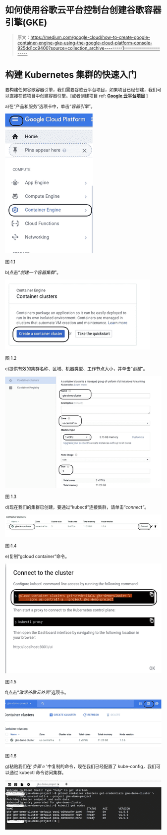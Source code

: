 # 如何使用谷歌云平台控制台创建谷歌容器引擎(GKE)

> 原文：<https://medium.com/google-cloud/how-to-create-google-container-engine-gke-using-the-google-cloud-platform-console-925dd1cc9400?source=collection_archive---------1----------------------->

# 构建 Kubernetes 集群的快速入门

要构建任何谷歌容器引擎，我们需要谷歌云平台项目，如果项目已经创建，我们可以直接在该项目中创建容器引擎。[或者创建项目 ref: [**Google 云平台项目**](/@nnilesh7756/how-to-create-cloud-platform-projects-using-the-google-cloud-platform-console-e6f2cb95b467) ]

a)在“产品和服务”选项卡中，单击“*容器引擎*”。

![](img/fecfc1de738c8b4951131c38d1805651.png)

图:1.1

b)点击“*创建一个容器集群*”。

![](img/7b4d4e12d248eba2d692fadf4ee686cc.png)

图 1.2

c)提供有效的集群名称、区域、机器类型、工作节点大小，并单击“*创建*”。

![](img/128dd89f8c228e88202b1f53b6f7f37d.png)

图 1.3

d)现在我们的集群已创建，要通过“kubectl”连接集群，请单击“*connect”*。

![](img/add1b64b12f4a836fbb516dd127ab075.png)

图:1.4

e)复制“gcloud container”命令。

![](img/78b9e3ab278426140c786be08067ef8d.png)

图:1.5

f)点击“*激活谷歌云外壳*”选项卡。

![](img/ea06551dbbf973708b9a514c2588dee8.png)

图:1.6

g)粘贴我们在'*步骤 e* '中复制的命令，现在我们已经配置了 kube-config，我们可以通过 kubectl 命令访问集群。

![](img/20d7a1ceac5d2ce52943d96375b58399.png)